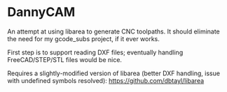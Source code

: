 # DannyCAM
An attempt at using libarea to generate CNC toolpaths. It should eliminate the need for my gcode_subs project, if it ever works.

First step is to support reading DXF files; eventually handling FreeCAD/STEP/STL files would be nice.

Requires a slightly-modified version of libarea (better DXF handling, issue with undefined symbols resolved): https://github.com/dbtayl/libarea
